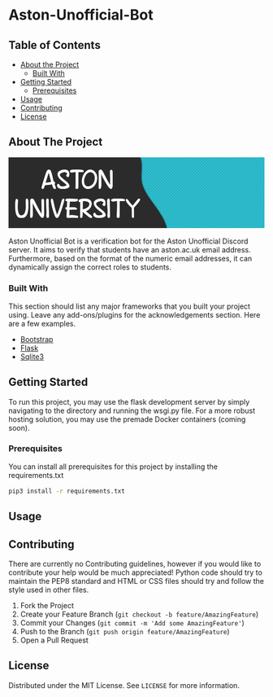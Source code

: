 # Aston-Unofficial-Bot

## Table of Contents

* [About the Project](#about-the-project)
  * [Built With](#built-with)
* [Getting Started](#getting-started)
  * [Prerequisites](#prerequisites)
* [Usage](#usage)
* [Contributing](#contributing)
* [License](#license)

## About The Project

![Aston Unofficial Banner](https://github.com/Harry-Lees/Aston-Unofficial-Bot/blob/main/.github/banner.png)

Aston Unofficial Bot is a verification bot for the Aston Unofficial Discord server. It aims to verify that students have an aston.ac.uk email address. Furthermore, based on the format of the numeric email addresses, it can dynamically assign the correct roles to students.

### Built With
This section should list any major frameworks that you built your project using. Leave any add-ons/plugins for the acknowledgements section. Here are a few examples.
* [Bootstrap](https://getbootstrap.com)
* [Flask](https://flask.palletsprojects.com/en/1.1.x/)
* [Sqlite3](https://www.sqlite.org/index.html)

## Getting Started

To run this project, you may use the flask development server by simply navigating to the directory and running the wsgi.py file. For a more robust hosting solution, you may use the premade Docker containers (coming soon).

### Prerequisites

You can install all prerequisites for this project by installing the requirements.txt

```sh
pip3 install -r requirements.txt
```

## Usage

## Contributing

There are currently no Contributing guidelines, however if you would like to contribute your help would be much appreciated! Python code should try to maintain the PEP8 standard and HTML or CSS files should try and follow the style used in other files.

1. Fork the Project
2. Create your Feature Branch (`git checkout -b feature/AmazingFeature`)
3. Commit your Changes (`git commit -m 'Add some AmazingFeature'`)
4. Push to the Branch (`git push origin feature/AmazingFeature`)
5. Open a Pull Request


<!-- LICENSE -->
## License

Distributed under the MIT License. See `LICENSE` for more information.
